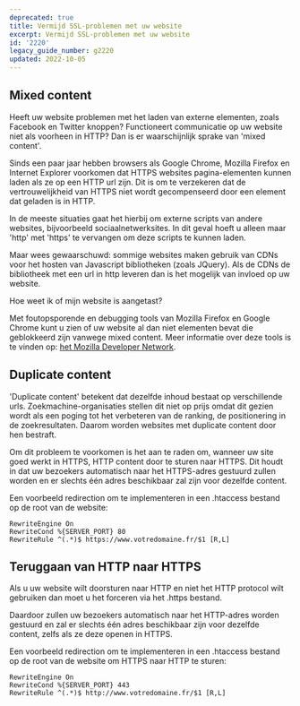 ```yaml
---
deprecated: true
title: Vermijd SSL-problemen met uw website
excerpt: Vermijd SSL-problemen met uw website
id: '2220'
legacy_guide_number: g2220
updated: 2022-10-05
---
```



## Mixed content
Heeft uw website problemen met het laden van externe elementen, zoals Facebook en Twitter knoppen? Functioneert communicatie op uw website niet als voorheen in HTTP? Dan is er waarschijnlijk sprake van 'mixed content'. 

Sinds een paar jaar hebben browsers als Google Chrome, Mozilla Firefox en Internet Explorer voorkomen dat HTTPS websites pagina-elementen kunnen laden als ze op een HTTP url zijn. Dit is om te verzekeren dat de vertrouwelijkheid van HTTPS niet wordt gecompenseerd door een element dat geladen is in HTTP. 

In de meeste situaties gaat het hierbij om externe scripts van andere websites, bijvoorbeeld sociaalnetwerksites. In dit geval hoeft u alleen maar 'http' met 'https' te vervangen om deze scripts te kunnen laden. 

Maar wees gewaarschuwd: sommige websites maken gebruik van CDNs voor het hosten van Javascript bibliotheken (zoals JQuery). Als de  CDNs de bibliotheek met een url in http leveren dan is het mogelijk van invloed op uw website. 

Hoe weet ik of mijn website is aangetast? 

Met foutopsporende en debugging tools van Mozilla Firefox en Google Chrome kunt u zien of uw website al dan niet elementen bevat die geblokkeerd zijn vanwege mixed content. Meer informatie over deze tools is te vinden op: [het Mozilla Developer Network](https://developer.mozilla.org/fr/docs/S%C3%A9curit%C3%A9/MixedContent).


## Duplicate content
'Duplicate content' betekent dat dezelfde inhoud bestaat op verschillende urls. Zoekmachine-organisaties stellen dit niet op prijs omdat dit gezien wordt als een poging tot het verbeteren van de ranking, de positionering in de zoekresultaten. Daarom worden websites met duplicate content door hen bestraft.  

Om dit probleem te voorkomen is het aan te raden om, wanneer uw site goed werkt in HTTPS, HTTP content door te sturen naar HTTPS. Dit houdt in dat uw bezoekers automatisch naar het HTTPS-adres gestuurd zullen worden en er slechts één adres beschikbaar zal zijn voor dezelfde content. 

Een voorbeeld redirection om te implementeren in een .htaccess bestand op de root van de website: 


```
RewriteEngine On
RewriteCond %{SERVER_PORT} 80
RewriteRule ^(.*)$ https://www.votredomaine.fr/$1 [R,L]
```




## Teruggaan van HTTP naar HTTPS
Als u uw website wilt doorsturen naar HTTP en niet het HTTP protocol wilt gebruiken dan moet u het forceren via het .https bestand. 

Daardoor zullen uw bezoekers automatisch naar het HTTP-adres worden gestuurd en zal er slechts één adres beschikbaar zijn voor dezelfde content, zelfs als ze deze openen in HTTPS. 

Een voorbeeld redirection om te implementeren in een .htaccess bestand op de root van de website om HTTPS naar HTTP te sturen:


```
RewriteEngine On
RewriteCond %{SERVER_PORT} 443
RewriteRule ^(.*)$ http://www.votredomaine.fr/$1 [R,L]
```



